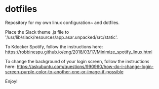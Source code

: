 # dotfiles
Repository for my own linux configuration~ and dotfiles.

Place the Slack theme .js file to '/usr/lib/slack/resources/app.asar.unpacked/src/static'.

To Kdocker Spotify, follow the instructions here: https://robbinespu.github.io/eng/2018/03/17/Minimize_spotify_linux.html

To change the background of your login screen, follow the instructions here: https://askubuntu.com/questions/990960/how-do-i-change-login-screen-purple-color-to-another-one-or-image-if-possible

Enjoy!
